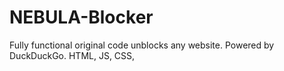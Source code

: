 # NEBULA-Blocker
Fully functional original code unblocks any website. Powered by DuckDuckGo. HTML, JS, CSS, 
